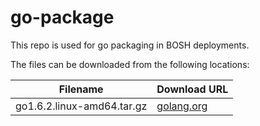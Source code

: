 go-package
============
This repo is used for go packaging in BOSH deployments.

The files can be downloaded from the following locations:

| Filename | Download URL |
| -------- | ------------ |
| go1.6.2.linux-amd64.tar.gz | [golang.org](https://storage.googleapis.com/golang/go1.6.2.linux-amd64.tar.gz) |
